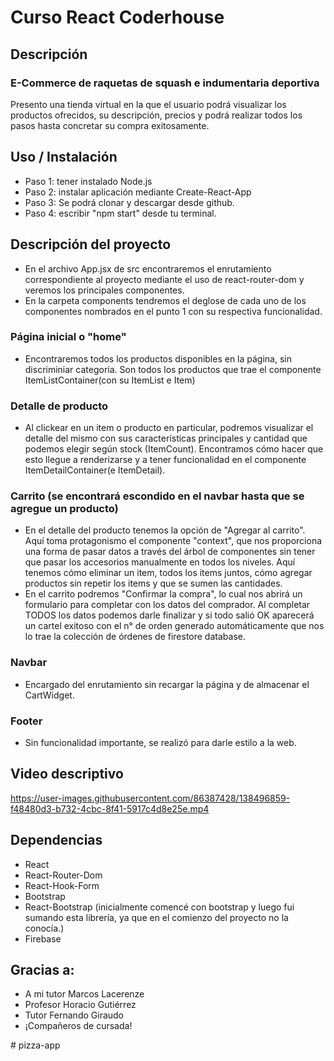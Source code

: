 # Curso React Coderhouse

## Descripción

### E-Commerce de raquetas de squash e indumentaria deportiva

Presento una tienda virtual en la que el usuario podrá visualizar los productos ofrecidos, su descripción, precios y podrá realizar todos los pasos hasta concretar su compra exitosamente.

## Uso / Instalación

- Paso 1: tener instalado Node.js 
- Paso 2: instalar aplicación mediante Create-React-App
- Paso 3: Se podrá clonar y descargar desde github.
- Paso 4: escribir "npm start" desde tu terminal.

## Descripción del proyecto
- En el archivo App.jsx de src encontraremos el enrutamiento correspondiente al proyecto mediante el uso de react-router-dom y veremos los principales componentes.
- En la carpeta components tendremos el deglose de cada uno de los componentes nombrados en el punto 1 con su respectiva funcionalidad.

### Página inicial o "home"
- Encontraremos todos los productos disponibles en la página, sin discriminiar categoría. Son todos los productos que trae el componente ItemListContainer(con su ItemList e Item)
### Detalle de producto
- Al clickear en un item o producto en particular, podremos visualizar el detalle del mismo con sus características principales y cantidad que podemos elegir según stock (ItemCount). Encontramos cómo hacer que esto llegue a renderizarse y a tener funcionalidad en el componente ItemDetailContainer(e ItemDetail).
### Carrito (se encontrará escondido en el navbar hasta que se agregue un producto)
- En el detalle del producto tenemos la opción de "Agregar al carrito". Aquí toma protagonismo el componente "context", que nos proporciona una forma de pasar datos a través del árbol de componentes sin tener que pasar los accesorios manualmente en todos los niveles. Aquí tenemos cómo eliminar un item, todos los items juntos, cómo agregar productos sin repetir los items y que se sumen las cantidades.
- En el carrito podremos "Confirmar la compra", lo cual nos abrirá un formulario para completar con los datos del comprador. Al completar TODOS los datos podemos darle finalizar y si todo salió OK aparecerá un cartel exitoso con el n° de orden generado automáticamente que nos lo trae la colección de órdenes de firestore database.
### Navbar
- Encargado del enrutamiento sin recargar la página y de almacenar el CartWidget.
### Footer
- Sin funcionalidad importante, se realizó para darle estilo a la web.

## Video descriptivo

https://user-images.githubusercontent.com/86387428/138496859-f48480d3-b732-4cbc-8f41-5917c4d8e25e.mp4

## Dependencias

* React
* React-Router-Dom
* React-Hook-Form
* Bootstrap
* React-Bootstrap (inicialmente comencé con bootstrap y luego fui sumando esta librería, ya que en el comienzo del proyecto no la conocía.)
* Firebase

## Gracias a:

* A mi tutor Marcos Lacerenze
* Profesor Horacio Gutiérrez
* Tutor Fernando Giraudo
* ¡Compañeros de cursada!


#   p i z z a - a p p  
 